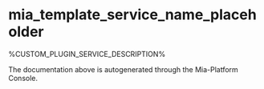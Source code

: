 # mia_template_service_name_placeholder

%CUSTOM_PLUGIN_SERVICE_DESCRIPTION%

The documentation above is autogenerated through the Mia-Platform Console.